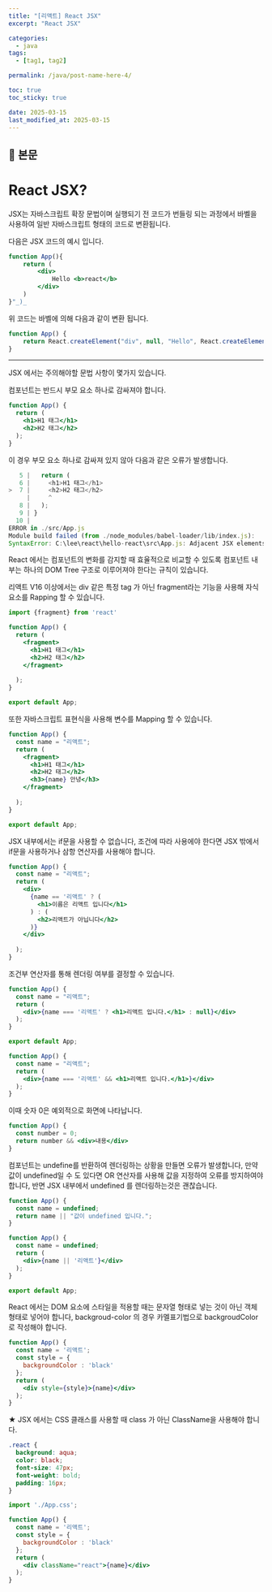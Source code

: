 ```yaml
---
title: "[리액트] React JSX"
excerpt: "React JSX"

categories:
  - java
tags:
  - [tag1, tag2]

permalink: /java/post-name-here-4/

toc: true
toc_sticky: true

date: 2025-03-15
last_modified_at: 2025-03-15
---
```


## 🦥 본문

# React JSX?

JSX는 자바스크립트 확장 문법이며 실행되기 전 코드가 번들링 되는 과정에서 바벨을 사용하여 일반 자바스크립트 형태의 코드로 변환됩니다.

다음은 JSX  코드의 예시 입니다.

```jsx
function App(){
	return (
		<div>
			Hello <b>react</b>
		</div>
	)
}"_)_
```

위 코드는 바벨에 의해 다음과 같이 변환 됩니다.

```jsx
function App() {
	return React.createElement("div", null, "Hello", React.createElement("b", null, "react));
}
```

---

JSX 에서는 주의해야할 문법 사항이 몇가지 있습니다.

컴포넌트는 반드시 부모 요소 하나로 감싸져야 합니다.

```jsx
function App() {
  return (
    <h1>H1 태그</h1>    
    <h2>H2 태그</h2>
  );
}
```

이 경우 부모 요소 하나로 감싸져 있지 않아 다음과 같은 오류가 발생합니다.

```jsx
   5 |   return (
   6 |     <h1>H1 태그</h1>    
>  7 |     <h2>H2 태그</h2>
     |     ^
   8 |   );
   9 | }
  10 |
ERROR in ./src/App.js
Module build failed (from ./node_modules/babel-loader/lib/index.js):
SyntaxError: C:\lee\react\hello-react\src\App.js: Adjacent JSX elements must be wrapped in an enclosing tag. Did you want a JSX fragment <>...</>? (7:4)
```

React 에서는 컴포넌트의 변화를 감지할 때 효율적으로 비교할 수 있도록 컴포넌트 내부는 하나의 DOM Tree 구조로 이루어져야 한다는 규칙이 있습니다.

리액트 V16 이상에서는 div 같은 특정 tag 가 아닌 fragment라는 기능을 사용해 자식 요소를 Rapping 할 수 있습니다.

```jsx
import {fragment} from 'react'

function App() {
  return (
    <fragment>
      <h1>H1 태그</h1>    
      <h2>H2 태그</h2>
    </fragment>
    
  );
}

export default App;
```

또한 자바스크립트 표현식을 사용해 변수를 Mapping 할 수 있습니다.

```jsx
function App() {
  const name = "리액트";
  return (
    <fragment>
      <h1>H1 태그</h1>    
      <h2>H2 태그</h2>
      <h3>{name} 안녕</h3>
    </fragment>
    
  );
}

export default App;

```

JSX 내부에서는 if문을 사용할 수 없습니다, 조건에 따라 사용에야 한다면 JSX 밖에서 if문을 사용하거나 삼항 연산자를 사용해야 합니다.

```jsx
function App() {
  const name = "리액트";
  return (
    <div>
      {name == '리액트' ? (
        <h1>이름은 리액트 입니다</h1>
      ) : (
        <h2>리액트가 아닙니다</h2>
      )}
    </div>
    
  );
}
```

조건부 연산자를 통해 렌더링 여부를 결정할 수 있습니다.

```jsx
function App() {
  const name = "리액트";
  return (
    <div>{name === '리액트' ? <h1>리액트 입니다.</h1> : null}</div>    
  );
}

export default App;
```

```jsx
function App() {
  const name = "리액트";
  return (
    <div>{name === '리액트' && <h1>리액트 입니다.</h1>}</div>    
  );
}
```

이때 숫자 0은 예외적으로 화면에 나타납니다.

```jsx
function App() {
  const number = 0;
  return number && <div>내용</div>
}
```

컴포넌트는 undefine를 반환하여 렌더링하는 상황을 만들면 오류가 발생합니다, 만약 값이 undefined일 수 도 있다면 OR 연산자를 사용해 값을 지정하여 오류를 방지하여야 합니다, 반면 JSX 내부에서 undefined 를 렌더링하는것은 괜찮습니다.

```jsx
function App() {
  const name = undefined;
  return name || "값이 undefined 입니다.";
}
```

```jsx
function App() {
  const name = undefined;
  return (
    <div>{name || '리액트'}</div>
  );
}

export default App;
```

React 에서는 DOM 요소에 스타일을 적용할 때는 문자열 형태로 넣는 것이 아닌 객체 형태로 넣어야 합니다, backgroud-color 의 경우 카멜표기법으로 backgroudColor로 작성해야 합니다.

```jsx
function App() {
  const name = '리액트';
  const style = {
    backgroundColor : 'black'
  };
  return (
    <div style={style}>{name}</div>
  );
}
```

★ JSX 에서는 CSS 클래스를 사용할 때  class 가 아닌 ClassName을 사용해야 합니다.

```css
.react {
  background: aqua;
  color: black;
  font-size: 47px;
  font-weight: bold;
  padding: 16px;
}
```

```jsx
import './App.css';

function App() {
  const name = '리액트';
  const style = {
    backgroundColor : 'black'
  };
  return (
    <div className="react">{name}</div>
  );
}
```